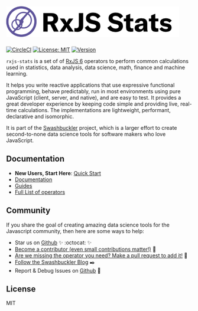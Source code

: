 # <img src="https://github.com/buccaneerai/rxjs-stats/raw/master/docs/rxjs-stats.png" />
[![CircleCI](https://circleci.com/gh/buccaneerai/rxjs-stats/tree/master.svg?style=shield)](https://circleci.com/gh/buccaneerai/rxjs-stats/tree/master)
[![License: MIT](https://img.shields.io/badge/License-MIT-green.svg)](https://opensource.org/licenses/MIT)
<a href="https://www.npmjs.com/package/@buccaneer/rxjs-stats">
  <img src="https://img.shields.io/npm/v/@buccaneer/rxjs-stats.svg" alt="Version">
</a>

`rxjs-stats` is a set of of [RxJS 6](http://rxjs-dev.firebaseapp.com/) operators to perform common calculations used in statistics, data analysis, data science, math, finance and machine learning. 

It helps you write reactive applications that use expressive functional programming, behave predictably, run in most environments using pure JavaScript (client, server, and native), and are easy to test. It provides a great developer experience by keeping code simple and providing live, real-time calculations.  The implementations are lightweight, performant, declarative and isomorphic.

It is part of the [Swashbuckler](https://swashbuckler.ai) project, which is a larger effort to create second-to-none data science tools for software makers who love JavaScript.

## Documentation
- **New Users, Start Here**: [Quick Start](https://brianbuccaneer.gitbook.io/rxjs-stats/guides/gettingstarted)
- [Documentation](https://brianbuccaneer.gitbook.io/rxjs-stats)
- [Guides](https://brianbuccaneer.gitbook.io/rxjs-stats/guides)
- [Full List of operators](https://brianbuccaneer.gitbook.io/rxjs-stats/operators)

## Community
If you share the goal of creating amazing data science tools for the Javascript community, then here are some ways to help:
- Star us on <a href='https://github.com/buccaneerai/rxjs-stats'>Github</a> ✨ :octocat: ✨
- [Become a contributor (even small contributions matter!)](https://github.com/buccaneerai/rxjs-stats/blob/master/CONTRIBUTING.md) 👑
- [Are we missing the operator you need? Make a pull request to add it!](https://github.com/buccaneerai/rxjs-stats/blob/master/docs/Guides/CreatingOperators.md) 🤦 
- [Follow the Swashbuckler Blog](https://medium.com/buccaneer) ✒️
- Report & Debug Issues on <a href='https://github.com/buccaneerai/rxjs-stats'>Github</a> 🌊
<!--- - [Add your organization's logo to the list of users]() --->
<!--- - [Join Community Discussions]() 🐬 --->
<!--- - [Become a sponser (or encourage your employer to)]()  ⚓️--->
<!--- - [Give Feedback]() --->

<!--- ## Used by --->

## License
MIT

